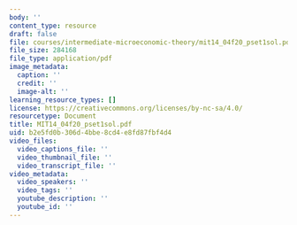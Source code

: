 ```yaml
---
body: ''
content_type: resource
draft: false
file: courses/intermediate-microeconomic-theory/mit14_04f20_pset1sol.pdf
file_size: 284168
file_type: application/pdf
image_metadata:
  caption: ''
  credit: ''
  image-alt: ''
learning_resource_types: []
license: https://creativecommons.org/licenses/by-nc-sa/4.0/
resourcetype: Document
title: MIT14_04f20_pset1sol.pdf
uid: b2e5fd0b-306d-4bbe-8cd4-e8fd87fbf4d4
video_files:
  video_captions_file: ''
  video_thumbnail_file: ''
  video_transcript_file: ''
video_metadata:
  video_speakers: ''
  video_tags: ''
  youtube_description: ''
  youtube_id: ''
---
```

